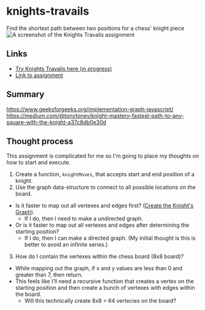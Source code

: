 # knights-travails
Find the shortest path between two positions for a chess' knight piece
![A screenshot of the Knights Travails assignment]()
## Links
- [Try Knights Travails here (in progress)](https://github.com/TYLPHE/knights-travails)
- [Link to assignment](https://www.theodinproject.com/lessons/javascript-knights-travails)

## Summary
https://www.geeksforgeeks.org/implementation-graph-javascript/
https://medium.com/@tonytonev/knight-mastery-fastest-path-to-any-square-with-the-knight-a37c8db0e30d


## Thought process
This assignment is complicated for me so I'm going to place my thoughts on how to start and execute.

1. Create a function, `knightMoves`, that accepts start and end position of a knight.
2. Use the graph data-structure to connect to all possible locations on the board.
  - Is it faster to map out all vertexes and edges first? ([Create the Knight's Graph](https://en.wikipedia.org/wiki/Knight%27s_graph)). 
    - If I do, then I need to make a undirected graph.
  - Or is it faster to map out all vertexes and edges after determining the starting position?
    - If I do, then I can make a directed graph. (My initial thought is this is better to avoid an infinite series.)

3. How do I contain the vertexes within the chess board (8x8 board)?
  - While mapping out the graph, if x and y values are less than 0 and greater than 7, then return.
  - This feels like I'll need a recursive function that creates a vertex on the starting position and then create a bunch of vertexes with edges within the board.
    - Will this technically create 8x8 = 64 vertecies on the board? 